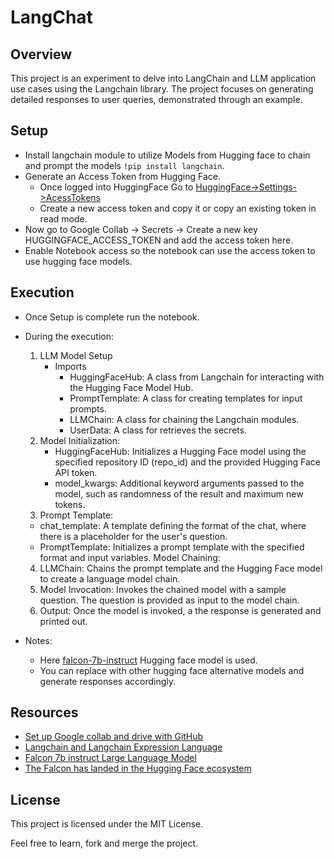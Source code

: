 # LangChat

## Overview

This project is an experiment to delve into LangChain and LLM application use cases using the Langchain library. The project focuses on generating detailed responses to user queries, demonstrated through an example.

## Setup

- Install langchain module to utilize Models from Hugging face to chain and prompt the models `!pip install langchain`.
- Generate an Access Token from Hugging Face.
  - Once logged into HuggingFace Go to [HuggingFace->Settings->AcessTokens](https://huggingface.co/settings/tokens)
  - Create a new access token and copy it or copy an existing token in read mode.
- Now go to Google Collab -> Secrets -> Create a new key HUGGINGFACE_ACCESS_TOKEN and add the access token here.
- Enable Notebook access so the notebook can use the access token to use hugging face models.

## Execution

- Once Setup is complete run the notebook.
- During the execution:
  1. LLM Model Setup
     - Imports
       - HuggingFaceHub: A class from Langchain for interacting with the Hugging Face Model Hub.
       - PromptTemplate: A class for creating templates for input prompts.
       - LLMChain: A class for chaining the Langchain modules.
       - UserData: A class for retrieves the secrets.
  2. Model Initialization:
     - HuggingFaceHub: Initializes a Hugging Face model using the specified repository ID (repo_id) and the provided Hugging Face API token.
     - model_kwargs: Additional keyword arguments passed to the model, such as randomness of the result and maximum new tokens.
  3. Prompt Template:
    - chat_template: A template defining the format of the chat, where there is a placeholder for the user's question.
    - PromptTemplate: Initializes a prompt template with the specified format and input variables.
Model Chaining:
  4. LLMChain: Chains the prompt template and the Hugging Face model to create a language model chain.
  5. Model Invocation: Invokes the chained model with a sample question. The question is provided as input to the model chain.
  6. Output: Once the model is invoked, a the response is generated and printed out.

- Notes:
  - Here [falcon-7b-instruct](https://huggingface.co/tiiuae/falcon-7b-instruct) Hugging face model is used.
  - You can replace with other hugging face alternative models and generate responses accordingly.


## Resources
- [Set up Google collab and drive with GitHub ](https://github.com/WiktorJ/google-colab-tutorial)
- [Langchain and Langchain Expression Language](https://python.langchain.com/docs/get_started)
- [Falcon 7b instruct Large Language Model](https://huggingface.co/tiiuae/falcon-7b-instruct)
- [The Falcon has landed in the Hugging Face ecosystem](https://huggingface.co/blog/falcon)

## License

This project is licensed under the MIT License.

Feel free to learn, fork and merge the project. 
